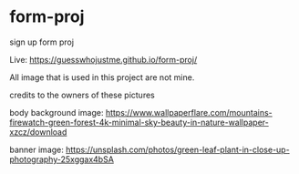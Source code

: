 # form-proj
sign up form proj

Live: https://guesswhojustme.github.io/form-proj/

All image that is used in this project are not mine.

credits to the owners of these pictures

body background image: https://www.wallpaperflare.com/mountains-firewatch-green-forest-4k-minimal-sky-beauty-in-nature-wallpaper-xzcz/download

banner image: https://unsplash.com/photos/green-leaf-plant-in-close-up-photography-25xggax4bSA